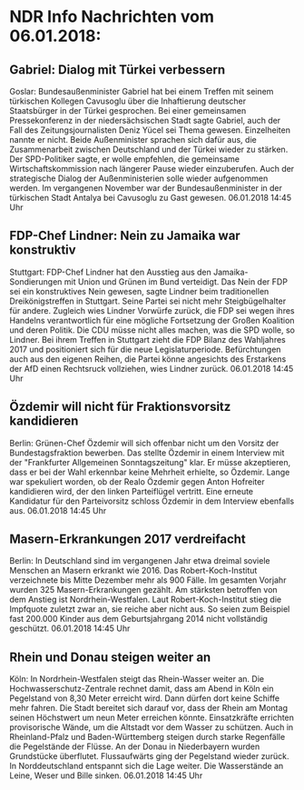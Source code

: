 # NDR Info Nachrichten vom 06.01.2018:


## Gabriel: Dialog mit Türkei verbessern
Goslar: Bundesaußenminister Gabriel hat bei einem Treffen mit seinem türkischen Kollegen Cavusoglu über die Inhaftierung deutscher Staatsbürger in der Türkei gesprochen. Bei einer gemeinsamen Pressekonferenz in der niedersächsischen Stadt sagte Gabriel, auch der Fall des Zeitungsjournalisten Deniz Yücel sei Thema gewesen. Einzelheiten nannte er nicht. Beide Außenminister sprachen sich dafür aus, die Zusammenarbeit zwischen Deutschland und der Türkei wieder zu stärken. Der SPD-Politiker sagte, er wolle empfehlen, die gemeinsame Wirtschaftskommission nach längerer Pause wieder einzuberufen. Auch der strategische Dialog der Außenministerien solle wieder aufgenommen werden. Im vergangenen November war der Bundesaußenminister in der türkischen Stadt Antalya bei Cavusoglu zu Gast gewesen. 06.01.2018 14:45 Uhr 

## FDP-Chef Lindner: Nein zu Jamaika war konstruktiv
Stuttgart:						FDP-Chef Lindner hat den Ausstieg aus den Jamaika-Sondierungen mit Union und Grünen im Bund verteidigt. Das Nein der FDP sei ein konstruktives Nein gewesen, sagte Lindner beim traditionellen Dreikönigstreffen in Stuttgart. Seine Partei sei nicht mehr Steigbügelhalter für andere. Zugleich wies Lindner Vorwürfe zurück, die FDP sei wegen ihres Handelns verantwortlich für eine mögliche Fortsetzung der Großen Koalition und deren Politik. Die CDU müsse nicht alles machen, was die SPD wolle, so Lindner. Bei ihrem Treffen in Stuttgart zieht die FDP Bilanz des Wahljahres 2017 und positioniert sich für die neue Legislaturperiode. Befürchtungen auch aus den eigenen Reihen, die Partei könne angesichts des Erstarkens der AfD einen Rechtsruck vollziehen, wies Lindner zurück. 06.01.2018 14:45 Uhr 

## Özdemir will nicht für Fraktionsvorsitz kandidieren
Berlin:			Grünen-Chef Özdemir will sich offenbar nicht um den Vorsitz der Bundestagsfraktion bewerben. Das stellte Özdemir in einem Interview mit der "Frankfurter Allgemeinen Sonntagszeitung" klar. Er müsse akzeptieren, dass er bei der Wahl erkennbar keine Mehrheit erhielte, so Özdemir. Lange war spekuliert worden, ob der Realo Özdemir gegen Anton Hofreiter kandidieren wird, der den linken Parteiflügel vertritt. Eine erneute Kandidatur für den Parteivorsitz schloss Özdemir in dem Interview ebenfalls aus. 06.01.2018 14:45 Uhr 

## Masern-Erkrankungen 2017 verdreifacht
Berlin: In Deutschland sind im vergangenen Jahr etwa dreimal soviele Menschen an Masern erkrankt wie 2016. Das Robert-Koch-Institut verzeichnete bis Mitte Dezember mehr als 900 Fälle. Im gesamten Vorjahr wurden 325 Masern-Erkrankungen gezählt. Am stärksten betroffen von dem Anstieg ist Nordrhein-Westfalen. Laut Robert-Koch-Institut stieg die Impfquote zuletzt zwar an, sie reiche aber nicht aus. So seien zum Beispiel fast 200.000 Kinder aus dem Geburtsjahrgang 2014 nicht vollständig geschützt. 06.01.2018 14:45 Uhr 

## Rhein und Donau steigen weiter an
Köln: In Nordrhein-Westfalen steigt das Rhein-Wasser weiter an. Die Hochwasserschutz-Zentrale rechnet damit, dass am Abend in Köln ein Pegelstand von 8,30 Meter erreicht wird. Dann dürfen dort keine Schiffe mehr fahren. Die Stadt bereitet sich darauf vor, dass der Rhein am Montag seinen Höchstwert um neun Meter erreichen könnte. Einsatzkräfte errichten provisorische Wände, um die Altstadt vor dem Wasser zu schützen. Auch in Rheinland-Pfalz und Baden-Württemberg steigen durch starke Regenfälle die Pegelstände der Flüsse. An der Donau in Niederbayern wurden Grundstücke überflutet. Flussaufwärts ging der Pegelstand wieder zurück. In Norddeutschland entspannt sich die Lage weiter. Die Wasserstände an Leine, Weser und Bille sinken. 06.01.2018 14:45 Uhr 
